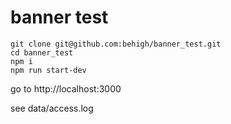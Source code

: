 # banner test

```
git clone git@github.com:behigh/banner_test.git
cd banner_test
npm i
npm run start-dev
```

go to http://localhost:3000

see data/access.log
